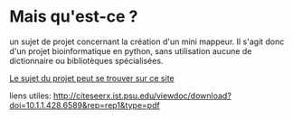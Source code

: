 # Mais qu'est-ce ?
un sujet de projet concernant la création d'un mini mappeur.
Il s'agit donc d'un projet bioinformatique en python, sans utilisation aucune de dictionnaire ou bibliotèques 
spécialisées.

[Le sujet du projet peut se trouver sur ce 
site](http://bioinformatique.irisa.fr/BIF/)

liens utiles:
http://citeseerx.ist.psu.edu/viewdoc/download?doi=10.1.1.428.6589&rep=rep1&type=pdf

